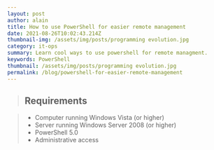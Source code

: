 ```yaml
---
layout: post
author: alain
title: How to use PowerShell for easier remote management
date: 2021-08-26T10:02:43.214Z
thumbnail-img: /assets/img/posts/programming evolution.jpg
category: it-ops
summary: Learn cool ways to use powershell for remote managment.
keywords: PowerShell
thumbnail: /assets/img/posts/programming evolution.jpg
permalink: /blog/powershell-for-easier-remote-management
---
```


>## **Requirements**

>- Computer running Windows Vista (or higher)
>- Server running Windows Server 2008 (or higher)
>- PowerShell 5.0
>- Administrative access
